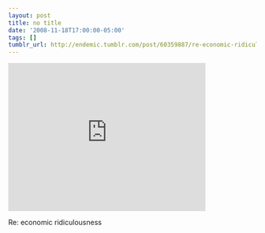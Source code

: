 ```yaml
---
layout: post
title: no title
date: '2008-11-18T17:00:00-05:00'
tags: []
tumblr_url: http://endemic.tumblr.com/post/60359887/re-economic-ridiculousness
---
```

<iframe width="400" height="300" id="youtube_iframe" src="https://www.youtube.com/embed/mzJmTCYmo9g?feature=oembed&amp;enablejsapi=1&amp;origin=http://safe.txmblr.com&amp;wmode=opaque" frameborder="0" allowfullscreen></iframe>  

Re: economic ridiculousness

